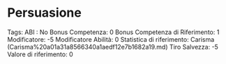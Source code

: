 # Persuasione

Tags: ABI
: No
Bonus Competenza: 0
Bonus Competenza di Riferimento: 1
Modificatore: -5
Modificatore  Abilità: 0
Statistica di riferimento: Carisma (Carisma%20a01a31a8566340a1aedf12e7b1682a19.md)
Tiro Salvezza: -5
Valore di riferimento: 0